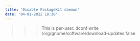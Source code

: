 ```yaml
---
title: 'Disable PackageKit daemon'
date: '04-01-2022 18:38'
---
```


>>> This is per-user. 
	dconf write /org/gnome/software/download-updates false
